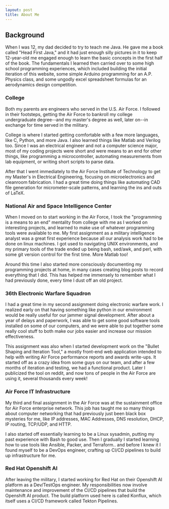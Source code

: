 ```yaml
---
layout: post
title: About Me
---
```


## Background

When I was 12, my dad decided to try to teach me Java. 
He gave me a book called "Head First Java," and it had just enough silly pictures in it to keep 12-year-old me engaged enough to learn the basic concepts in the first half of the book. The fundamentals I learned then carried over to some high school programming experiences, which included building the initial iteration of this website, some simple Arduino programming for an A.P. Physics class, and some ungodly excel spreadsheet formulas for an aerodynamics design competition.

### College

Both my parents are engineers who served in the U.S. Air Force. I followed in their footsteps, getting the Air Force to bankroll my college undergraduate degree--and my master's degree as well, later on--in exchange for time served in the military. 

College is where I started getting comfortable with a few more languages, like C, Python, and more Java. I also learned things like Matlab and Verilog too. Since I was an electrical engineer and not a computer science major, most of my coding projects were short and were means to an end for other things, like programming a microcontroller, automating measurements from lab equipment, or writing short scripts to parse data. 

After that I went immediately to the Air Force Institute of Technology to get my Master's in Electrical Engineering, focusing on microelectronics and cleanroom fabrication. I had a great time doing things like automating CAD file generation for micrometer-scale patterns, and learning the ins and outs of LaTeX.

### National Air and Space Intelligence Center

When I moved on to start working in the Air Force, I took the "programming is a means to an end" mentality from college with me as I worked on interesting projects, and learned to make use of whatever programming tools were available to me. My first assignment as a military intelligence analyst was a great first experience because all our analysis work had to be done on linux machines. I got used to navigating UNIX environments, and my primary tools of the trade ended up being bash, sed/awk, and perl, with some git version control for the first time. More Matlab too!

Around this time I also started more consciously documenting my programming projects at home, in many cases creating blog posts to record everything that I did. This has helped me immensely to remember what I had previously done, every time I dust off an old project.

### 36th Electronic Warfare Squadron

I had a great time in my second assignment doing electronic warfare work. I realized early on that having something like python in our environment would be really useful for our jammer signal development. After about a year of delays and paperwork, I was able to get some good software tools installed on some of our computers, and we were able to put together some really cool stuff to both make our jobs easier and increase our mission effectiveness.

This assignment was also when I started development work on the "Bullet Shaping and Iteration Tool," a mostly front-end web application intended to help with writing Air Force performance reports and awards write-ups. It started off as a crazy idea from some guys on our team, and after a few months of iteration and testing, we had a functional product. Later I publicized the tool on reddit, and now tons of people in the Air Force are using it, several thousands every week!

### Air Force IT Infrastructure

My third and final assignment in the Air Force was at the sustainment office for Air Force enterprise network. This job has taught me so many things about computer networking that had previously just been black box mysteries for me, like IP addresses, MAC Addresses, DNS resolution, DHCP, IP routing, TCP/UDP, and HTTP. 

I also started off essentially learning to be a Linux sysadmin, putting my past experience with Bash to good use. Then I gradually I started learning how to use tools like Ansible, Packer, and Terraform.. and before I knew it I found myself to be a DevOps engineer, crafting up CI/CD pipelines to build up infrastructure for me.

### Red Hat Openshift AI

After leaving the military, I started working for Red Hat on their Openshift AI platform as a Dev/TestOps engineer. My responsibilities now involve maintenance and improvement of the CI/CD pipelines that build the Openshift AI product. The build platform used here is called Konflux, which itself uses a CI/CD framework called Tekton Pipelines.  

